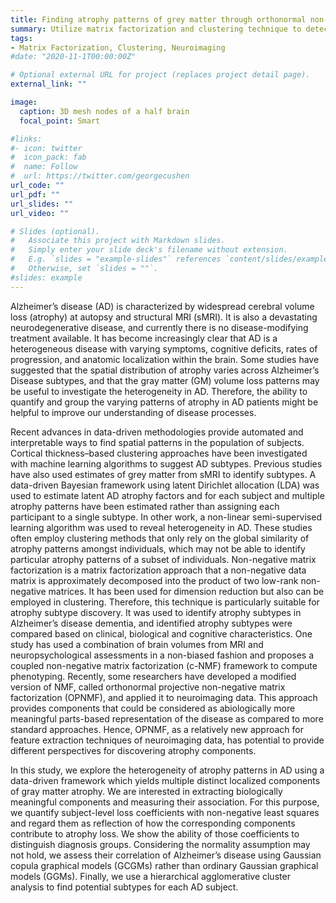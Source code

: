 ```yaml
---
title: Finding atrophy patterns of grey matter through orthonormal non-negative factorization
summary: Utilize matrix factorization and clustering technique to detect the subgroups of disease
tags:
- Matrix Factorization, Clustering, Neuroimaging
#date: "2020-11-1T00:00:00Z"

# Optional external URL for project (replaces project detail page).
external_link: ""

image:
  caption: 3D mesh nodes of a half brain
  focal_point: Smart

#links:
#- icon: twitter
#  icon_pack: fab
#  name: Follow
#  url: https://twitter.com/georgecushen
url_code: ""
url_pdf: ""
url_slides: ""
url_video: ""

# Slides (optional).
#   Associate this project with Markdown slides.
#   Simply enter your slide deck's filename without extension.
#   E.g. `slides = "example-slides"` references `content/slides/example-slides.md`.
#   Otherwise, set `slides = ""`.
#slides: example
---
```


Alzheimer’s disease (AD) is characterized by widespread cerebral volume loss (atrophy) at autopsy and structural MRI (sMRI). It is also a devastating neurodegenerative disease, and currently there is no disease-modifying treatment available. It has become increasingly clear that AD is a heterogeneous disease with varying symptoms, cognitive deficits, rates of progression, and anatomic localization within the brain. Some studies have suggested that the spatial distribution of atrophy varies across Alzheimer’s Disease subtypes, and that the gray matter (GM) volume loss patterns may be useful to investigate the heterogeneity in AD. Therefore, the ability to quantify and group the varying patterns of atrophy in AD patients might be helpful to improve our understanding of disease processes.

Recent advances in data-driven methodologies provide automated and interpretable ways to find spatial patterns in the population of subjects. Cortical thickness–based clustering approaches have been investigated with machine learning algorithms to suggest AD subtypes. Previous studies have also used estimates of grey matter from sMRI to identify subtypes. A data-driven Bayesian framework using latent Dirichlet allocation (LDA) was used to estimate latent AD atrophy factors and for each subject and multiple atrophy patterns have been estimated rather than assigning each participant to a single subtype. In other work, a non-linear semi-supervised learning algorithm was used to reveal heterogeneity in AD. These studies often employ clustering methods that only rely on the global similarity of atrophy patterns amongst individuals, which may not be able to identify particular atrophy patterns of a subset of individuals. Non-negative matrix factorization is a matrix factorization approach that a non-negative data matrix is approximately decomposed into the product of two low-rank non-negative matrices. It has been used for dimension reduction but also can be employed in clustering. Therefore, this technique is particularly suitable for atrophy subtype discovery. It was used to identify atrophy subtypes in Alzheimer’s disease dementia, and identified atrophy subtypes were compared based on clinical, biological and cognitive characteristics. One study has used a combination of brain volumes from MRI and neuropsychological assessments in a non-biased fashion and proposes a coupled non-negative matrix factorization (c-NMF) framework to compute phenotyping. Recently, some researchers have developed a modified version of NMF, called orthonormal projective non-negative matrix factorization (OPNMF), and applied it to neuroimaging data. This approach provides components that could be considered as abiologically more meaningful parts-based representation of the disease as compared to more standard approaches. Hence, OPNMF, as a relatively new approach for feature extraction techniques of neuroimaging data, has potential to provide different perspectives for discovering atrophy components.

In this study, we explore the heterogeneity of atrophy patterns in AD using a data-driven framework which yields multiple distinct localized components of gray matter atrophy. We are interested in extracting biologically meaningful components and measuring their association. For this purpose, we quantify subject-level loss coefficients with non-negative least squares and regard them as reflection of how the corresponding components contribute to atrophy loss. We show the ability of those coefficients to distinguish diagnosis groups. Considering the normality assumption may not hold, we assess their correlation of Alzheimer’s disease using Gaussian copula graphical models (GCGMs) rather than ordinary Gaussian graphical models (GGMs). Finally, we use a hierarchical agglomerative cluster analysis to find potential subtypes for each AD subject.
